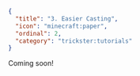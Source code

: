 ```json
{
  "title": "3. Easier Casting",
  "icon": "minecraft:paper",
  "ordinal": 2,
  "category": "trickster:tutorials"
}
```

Coming soon!
